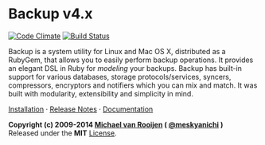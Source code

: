 Backup v4.x
===========
[![Code Climate](https://codeclimate.com/github/meskyanichi/backup.png)](https://codeclimate.com/github/meskyanichi/backup)
[![Build Status](https://travis-ci.org/meskyanichi/backup.svg?branch=master)](https://travis-ci.org/meskyanichi/backup)

Backup is a system utility for Linux and Mac OS X, distributed as a RubyGem, that allows you to easily perform backup
operations. It provides an elegant DSL in Ruby for _modeling_ your backups. Backup has built-in support for various
databases, storage protocols/services, syncers, compressors, encryptors and notifiers which you can mix and match. It
was built with modularity, extensibility and simplicity in mind.

[Installation][] &middot; [Release Notes][] &middot; [Documentation][]


**Copyright (c) 2009-2014 [Michael van Rooijen][] ( [@meskyanichi][] )**  
Released under the **MIT** [License](LICENSE.md).

[Installation]:  http://meskyanichi.github.io/backup/v4/installation
[Release Notes]: http://meskyanichi.github.io/backup/v4/release-notes
[Documentation]: http://meskyanichi.github.io/backup/v4
[Michael van Rooijen]: http://michaelvanrooijen.com
[@meskyanichi]: http://twitter.com/#!/meskyanichi
